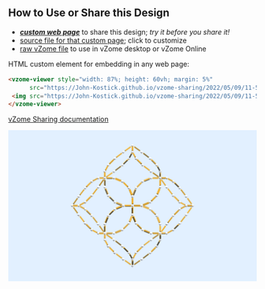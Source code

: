 
## How to Use or Share this Design

 - [***custom web page***][post] to share this design; *try it before you share it!*
 - [source file for that custom page][source]; click to customize
 - [raw vZome file][raw] to use in vZome desktop or vZome Online
 
 HTML custom element for embedding in any web page:
 ```html
<vzome-viewer style="width: 87%; height: 60vh; margin: 5%"
       src="https://John-Kostick.github.io/vzome-sharing/2022/05/09/11-58-59-Curved-RDvZome/Curved-RDvZome.vZome" >
  <img src="https://John-Kostick.github.io/vzome-sharing/2022/05/09/11-58-59-Curved-RDvZome/Curved-RDvZome.png" />
</vzome-viewer>
 ```

[vZome Sharing documentation](https://vzome.github.io/vzome/sharing.html#how-it-works)

![Image](<Curved-RDvZome.png>)


[post]: <https://John-Kostick.github.io/vzome-sharing/2022/05/09/Curved-RDvZome-11-58-59.html>
[source]: <https://github.com/John-Kostick/vzome-sharing/edit/main/_posts/2022-05-09-Curved-RDvZome-11-58-59.md>
[raw]: <https://raw.githubusercontent.com/John-Kostick/vzome-sharing/main/2022/05/09/11-58-59-Curved-RDvZome/Curved-RDvZome.vZome>